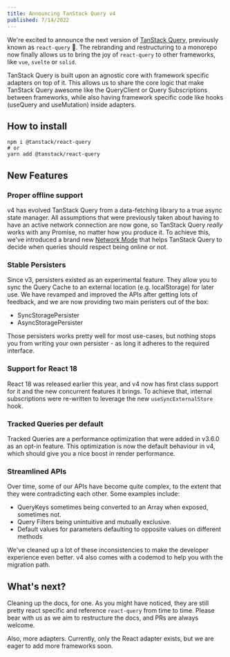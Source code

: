 ```yaml
---
title: Announcing TanStack Query v4
published: 7/14/2022
---
```


We're excited to announce the next version of [TanStack Query](/query/v4), previously known as `react-query` 🎉.
The rebranding and restructuring to a monorepo now finally allows us to bring the joy of `react-query` to other frameworks, like `vue`, `svelte` or `solid`.

TanStack Query is built upon an agnostic core with framework specific adapters on top of it. This allows us to share the core logic that make TanStack Query awesome like the QueryClient or Query Subscriptions between frameworks, while also having framework specific code like hooks (useQuery and useMutation) inside adapters.

## How to install

```
npm i @tanstack/react-query
# or
yarn add @tanstack/react-query
```

## New Features

### Proper offline support

v4 has evolved TanStack Query from a data-fetching library to a true async state manager. All assumptions that were previously taken about having to have an active network connection are now gone, so TanStack Query _really_ works with any Promise, no matter how you produce it.
To achieve this, we've introduced a brand new [Network Mode](/query/v4/docs/guides/network-mode) that helps TanStack Query to decide when queries should respect being online or not.

### Stable Persisters

Since v3, persisters existed as an experimental feature. They allow you to sync the Query Cache to an external location (e.g. localStorage) for later use. We have revamped and improved the APIs after getting lots of feedback, and we are now providing two main peristers out of the box:
- SyncStoragePersister
- AsyncStoragePersister

Those persisters works pretty well for most use-cases, but nothing stops you from writing your own persister - as long it adheres to the required interface.

### Support for React 18

React 18 was released earlier this year, and v4 now has first class support for it and the new concurrent features it brings. To achieve that, internal subscriptions were re-written to leverage the new `useSyncExternalStore` hook.

### Tracked Queries per default

Tracked Queries are a performance optimization that were added in v3.6.0 as an opt-in feature. This optimization is now the default behaviour in v4, which should give you a nice boost in render performance.

### Streamlined APIs

Over time, some of our APIs have become quite complex, to the extent that they were contradicting each other. Some examples include:
- QueryKeys sometimes being converted to an Array when exposed, sometimes not.
- Query Filters being unintuitive and mutually exclusive.
- Default values for parameters defaulting to opposite values on different methods

We've cleaned up a lot of these inconsistencies to make the developer experience even better. v4 also comes with a codemod to help you with the migration path. 

## What's next?

Cleaning up the docs, for one. As you might have noticed, they are still pretty react specific and reference `react-query` from time to time. Please bear with us as we aim to restructure the docs, and PRs are always welcome.

Also, more adapters. Currently, only the React adapter exists, but we are eager to add more frameworks soon.
